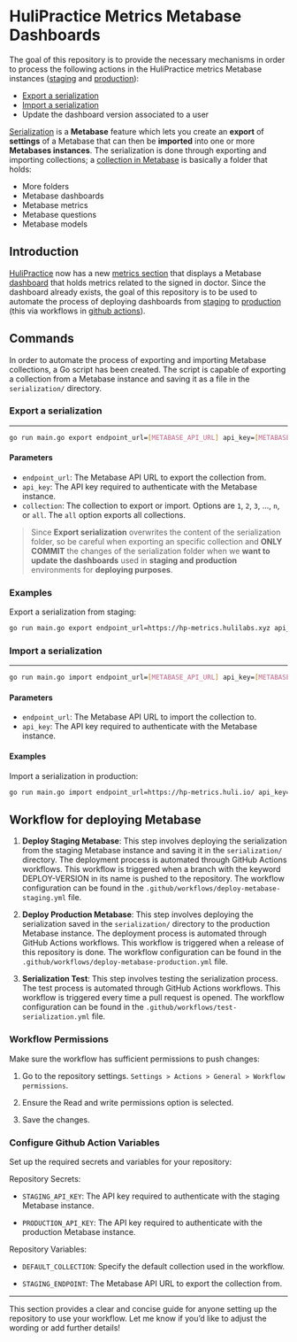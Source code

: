 # HuliPractice Metrics Metabase Dashboards

The goal of this repository is to provide the necessary mechanisms in order to process the following actions in the HuliPractice metrics Metabase instances ([staging](https://hp-metrics.hulilabs.xyz/) and [production](https://hp-metrics.huli.io/)):

- [Export a serialization](#export-a-serialization)
- [Import a serialization](#import-a-serialization)
- Update the dashboard version associated to a user

[Serialization](https://www.metabase.com/docs/latest/installation-and-operation/serialization) is a **Metabase** feature which lets you create an **export** of **settings** of a Metabase that can then be **imported** into one or more **Metabases instances**. The serialization is done through exporting and importing collections; a [collection in Metabase](https://www.metabase.com/docs/latest/exploration-and-organization/collections) is basically a folder that holds:

- More folders
- Metabase dashboards
- Metabase metrics
- Metabase questions
- Metabase models 

## Introduction

[HuliPractice](https://practice.hulilabs.xyz) now has a new [metrics section](https://practice.hulilabs.xyz/es#/metrics) that displays a Metabase [dashboard](https://www.metabase.com/docs/latest/dashboards/introduction) that holds metrics related to the signed in doctor. Since the dashboard already exists, the goal of this repository is to be used to automate the process of deploying dashboards from [staging](https://hp-metrics.hulilabs.xyz/) to [production](https://hp-metrics.huli.io/) (this via workflows in [github actions](https://github.com/features/actions)).

## Commands

In order to automate the process of exporting and importing Metabase collections, a Go script has been created. The script is capable of exporting a collection from a Metabase instance and saving it as a file in the `serialization/` directory.

### Export a serialization
---

```bash
go run main.go export endpoint_url=[METABASE_API_URL] api_key=[METABASE_API_KEY] collection=[1|2|3|...|n|all]
```

#### Parameters

- `endpoint_url`: The Metabase API URL to export the collection from.
- `api_key`: The API key required to authenticate with the Metabase instance.
- `collection`: The collection to export or import. Options are `1`, `2`, `3`, ..., `n`, or `all`. The `all` option exports all collections.

> Since **Export serialization** overwrites the content of the serialization folder, so be careful when exporting an specific collection and **ONLY COMMIT** the changes of the serialization folder when we **want to update the dashboards** used in **staging and production** environments for **deploying purposes**.

### Examples

Export a serialization from staging:

```bash
go run main.go export endpoint_url=https://hp-metrics.hulilabs.xyz api_key=ABCD1234 collection=12
```

### Import a serialization
---

```bash
go run main.go import endpoint_url=[METABASE_API_URL] api_key=[METABASE_API_KEY]
```

#### Parameters

- `endpoint_url`: The Metabase API URL to import the collection to.
- `api_key`: The API key required to authenticate with the Metabase instance.

#### Examples

Import a serialization in production:

```bash
go run main.go import endpoint_url=https://hp-metrics.huli.io/ api_key=ABCD1234
```

## Workflow for deploying Metabase

1. **Deploy Staging Metabase**: This step involves deploying the serialization from the staging Metabase instance and saving it in the `serialization/` directory. The deployment process is automated through GitHub Actions workflows. This workflow is triggered when a branch with the keyword DEPLOY-VERSION in its name is pushed to the repository. The workflow configuration can be found in the `.github/workflows/deploy-metabase-staging.yml` file.

2. **Deploy Production Metabase**: This step involves deploying the serialization saved in the `serialization/` directory to the production Metabase instance. The deployment process is automated through GitHub Actions workflows. This workflow is triggered when a release of this repository is done. The workflow configuration can be found in the `.github/workflows/deploy-metabase-production.yml` file.

3. **Serialization Test**: This step involves testing the serialization process. The test process is automated through GitHub Actions workflows. This workflow is triggered every time a pull request is opened. The workflow configuration can be found in the `.github/workflows/test-serialization.yml` file.

### Workflow Permissions

Make sure the workflow has sufficient permissions to push changes:

1. Go to the repository settings. `Settings > Actions > General > Workflow permissions`.

2. Ensure the Read and write permissions option is selected.

3. Save the changes.

### Configure Github Action Variables

Set up the required secrets and variables for your repository:

Repository Secrets:

- `STAGING_API_KEY`: The API key required to authenticate with the staging Metabase instance.

- `PRODUCTION_API_KEY`: The API key required to authenticate with the production Metabase instance.

Repository Variables:

- `DEFAULT_COLLECTION`: Specify the default collection used in the workflow.

- `STAGING_ENDPOINT`: The Metabase API URL to export the collection from.

---

This section provides a clear and concise guide for anyone setting up the repository to use your workflow. Let me know if you’d like to adjust the wording or add further details!